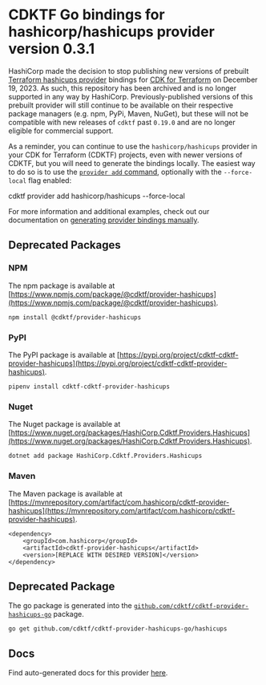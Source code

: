 # CDKTF Go bindings for hashicorp/hashicups provider version 0.3.1

HashiCorp made the decision to stop publishing new versions of prebuilt [Terraform hashicups provider](https://registry.terraform.io/providers/hashicorp/hashicups/0.3.1) bindings for [CDK for Terraform](https://cdk.tf) on December 19, 2023. As such, this repository has been archived and is no longer supported in any way by HashiCorp. Previously-published versions of this prebuilt provider will still continue to be available on their respective package managers (e.g. npm, PyPi, Maven, NuGet), but these will not be compatible with new releases of `cdktf` past `0.19.0` and are no longer eligible for commercial support.

As a reminder, you can continue to use the `hashicorp/hashicups` provider in your CDK for Terraform (CDKTF) projects, even with newer versions of CDKTF, but you will need to generate the bindings locally. The easiest way to do so is to use the [`provider add` command](https://developer.hashicorp.com/terraform/cdktf/cli-reference/commands#provider-add), optionally with the `--force-local` flag enabled:

cdktf provider add hashicorp/hashicups --force-local

For more information and additional examples, check out our documentation on [generating provider bindings manually](https://cdk.tf/imports).

## Deprecated Packages

### NPM

The npm package is available at [https://www.npmjs.com/package/@cdktf/provider-hashicups](https://www.npmjs.com/package/@cdktf/provider-hashicups).

`npm install @cdktf/provider-hashicups`

### PyPI

The PyPI package is available at [https://pypi.org/project/cdktf-cdktf-provider-hashicups](https://pypi.org/project/cdktf-cdktf-provider-hashicups).

`pipenv install cdktf-cdktf-provider-hashicups`

### Nuget

The Nuget package is available at [https://www.nuget.org/packages/HashiCorp.Cdktf.Providers.Hashicups](https://www.nuget.org/packages/HashiCorp.Cdktf.Providers.Hashicups).

`dotnet add package HashiCorp.Cdktf.Providers.Hashicups`

### Maven

The Maven package is available at [https://mvnrepository.com/artifact/com.hashicorp/cdktf-provider-hashicups](https://mvnrepository.com/artifact/com.hashicorp/cdktf-provider-hashicups).

```
<dependency>
    <groupId>com.hashicorp</groupId>
    <artifactId>cdktf-provider-hashicups</artifactId>
    <version>[REPLACE WITH DESIRED VERSION]</version>
</dependency>
```

## Deprecated Package

The go package is generated into the [`github.com/cdktf/cdktf-provider-hashicups-go`](https://github.com/cdktf/cdktf-provider-hashicups-go) package.

`go get github.com/cdktf/cdktf-provider-hashicups-go/hashicups`

## Docs

Find auto-generated docs for this provider [here](https://github.com/cdktf/cdktf-provider-hashicups/blob/main/docs/API.go.md).

